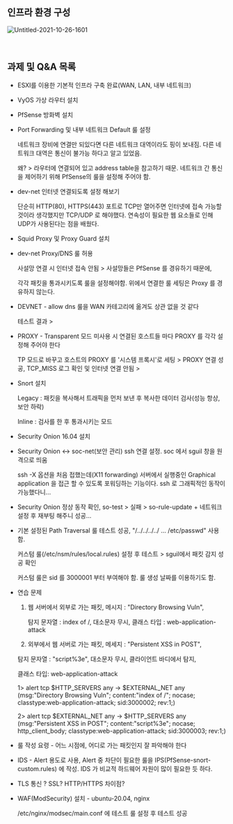 ## 인프라 환경 구성

![Untitled-2021-10-26-1601](https://user-images.githubusercontent.com/79683414/139526200-35e35b9e-7ccb-43ae-9054-087fa723c128.png)

<br>

## 과제 및 Q&A 목록

- ESXI를 이용한 기본적 인프라 구축 완료(WAN, LAN, 내부 네트워크)

- VyOS 가상 라우터 설치

- PfSense 방화벽 설치

- Port Forwarding 및 내부 네트워크 Default 룰 설정

  네트워크 장비에 연결만 되있다면 다른 네트워크 대역이라도 핑이 보내짐. 다른 네트워크 대역은 통신이 불가능 하다고 알고 있었음.

  왜? > 라우터에 연결되어 있고 address table을 참고하기 때문. 네트워크 간 통신을 제어하기 위해 PfSense의 룰을 설정해 주어야 함.

- dev-net 인터넷 연결되도록 설정 해보기

  단순히 HTTP(80), HTTPS(443) 포트로 TCP만 열어주면 인터넷에 접속 가능할 것이라 생각했지만 TCP/UDP 로 해야했다. 연속성이 필요한 웹 요소들로 인해 UDP가 사용된다는 점을 배웠다.

- Squid Proxy 및 Proxy Guard 설치

- dev-net Proxy/DNS 룰 허용

  사설망 연결 시 인터넷 접속 안됨 > 사설망들은 PfSense 를 경유하기 때문에,

  각각 패킷을 통과시키도록 룰을 설정해야함. 위에서 연결한 룰 세팅은 Proxy 를 경유하지 않는다.

- DEVNET - allow dns 룰을 WAN 카테고리에 옮겨도 상관 없을 것 같다

  테스트 결과 > 

- PROXY - Transparent 모드 미사용 시 연결된 호스트들 마다 PROXY 를 각각 설정해 주어야 한다

  TP 모드로 바꾸고 호스트의 PROXY 를 '시스템 프록시'로 세팅 > PROXY 연결 성공, TCP_MISS 로그 확인 및 인터넷 연결 안됨 > 

- Snort 설치

  Legacy : 패킷을 복사해서 트래픽을 먼저 보낸 후 복사한 데이터 검사(성능 항상, 보안 하락)

  Inline : 검사를 한 후 통과시키는 모드

- Security Onion 16.04 설치

- Security Onion <-> soc-net(보안 관리) ssh 연결 설정. soc 에서 sguil 창을 원격으로 띄움

  ssh -X 옵션을 처음 접했는데(X11 forwarding) 서버에서 실행중인 Graphical application 을 접근 할 수 있도록 포워딩하는 기능이다. ssh 로 그래픽적인 동작이 가능했다니...

- Security Onion 정상 동작 확인, so-test > 실패 > so-rule-update + 네트워크 설정 후 재부팅 해주니 성공...

- 기본 설정된 Path Traversal 룰 테스트 성공, "/../../../../ ... /etc/passwd" 사용함.

  커스텀 룰(/etc/nsm/rules/local.rules) 설정 후 테스트 > sguil에서 패킷 감지 성공 확인

  커스텀 룰은 sid 를 3000001 부터 부여해야 함. 룰 생성 날짜를 이용하기도 함. 

- 연습 문제

  1) 웹 서버에서 외부로 가는 패킷, 메시지 : "Directory Browsing Vuln",

     탐지 문자열 : index of /, 대소문자 무시, 클래스 타입 : web-application-attack

  2)  외부에서 웹 서버로 가는 패킷, 메세지 : "Persistent XSS in POST",

     탐지 문자열 : "script%3e", 대소문자 무시, 클라이언트 바디에서 탐지,

     클래스 타입: web-application-attack

  1> alert tcp $HTTP_SERVERS any -> $EXTERNAL_NET any (msg:"Directory Browsing Vuln"; content:"index of /"; nocase; classtype:web-application-attack; sid:3000002; rev:1;)

  2> alert tcp $EXTERNAL_NET any -> $HTTP_SERVERS any (msg:"Persistent XSS in POST"; content:"script%3e"; nocase; http_client_body; classtype:web-application-attack; sid:3000003; rev:1;)

- 룰 작성 요령 - 어느 시점에, 어디로 가는 패킷인지 잘 파악해야 한다

- IDS - Alert 용도로 사용, Alert 중 차단이 필요한 룰을 IPS(PfSense-snort-custom.rules) 에 작성. IDS 가 비교적 하드웨어 자원이 많이 필요한 듯 하다.

- TLS 통신 ? SSL? HTTP/HTTPS 차이점?

- WAF(ModSecurity) 설치 - ubuntu-20.04, nginx

  /etc/nginx/modsec/main.conf 에 테스트 룰 설정 후 테스트 성공
